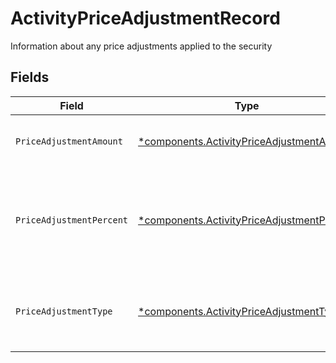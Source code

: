 # ActivityPriceAdjustmentRecord

Information about any price adjustments applied to the security


## Fields

| Field                                                                                                    | Type                                                                                                     | Required                                                                                                 | Description                                                                                              | Example                                                                                                  |
| -------------------------------------------------------------------------------------------------------- | -------------------------------------------------------------------------------------------------------- | -------------------------------------------------------------------------------------------------------- | -------------------------------------------------------------------------------------------------------- | -------------------------------------------------------------------------------------------------------- |
| `PriceAdjustmentAmount`                                                                                  | [*components.ActivityPriceAdjustmentAmount](../../models/components/activitypriceadjustmentamount.md)    | :heavy_minus_sign:                                                                                       | Total monetary value of the price_adjustment                                                             | {<br/>"value": "0.25"<br/>}                                                                              |
| `PriceAdjustmentPercent`                                                                                 | [*components.ActivityPriceAdjustmentPercent](../../models/components/activitypriceadjustmentpercent.md)  | :heavy_minus_sign:                                                                                       | The percent at which the price was adjusted. Expressed as a number from 0.00-100 (rounded to 2 decimals) | {<br/>"value": "0.25"<br/>}                                                                              |
| `PriceAdjustmentType`                                                                                    | [*components.ActivityPriceAdjustmentType](../../models/components/activitypriceadjustmenttype.md)        | :heavy_minus_sign:                                                                                       | The type of price adjustment being applied by the broker to the net price of the security                | MARKUP                                                                                                   |